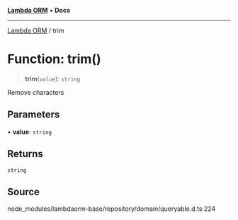 [**Lambda ORM**](../README.md) • **Docs**

***

[Lambda ORM](../README.md) / trim

# Function: trim()

> **trim**(`value`): `string`

Remove characters

## Parameters

• **value**: `string`

## Returns

`string`

## Source

node\_modules/lambdaorm-base/repository/domain/queryable.d.ts:224
